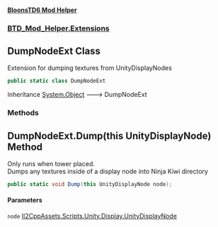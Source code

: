 #### [BloonsTD6 Mod Helper](README.md 'README')
### [BTD_Mod_Helper.Extensions](README.md#BTD_Mod_Helper.Extensions 'BTD_Mod_Helper.Extensions')

## DumpNodeExt Class

Extension for dumping textures from UnityDisplayNodes

```csharp
public static class DumpNodeExt
```

Inheritance [System.Object](https://docs.microsoft.com/en-us/dotnet/api/System.Object 'System.Object') &#129106; DumpNodeExt
### Methods

<a name='BTD_Mod_Helper.Extensions.DumpNodeExt.Dump(thisUnityDisplayNode)'></a>

## DumpNodeExt.Dump(this UnityDisplayNode) Method

Only runs when tower placed.  
Dumps any textures inside of a display node into Ninja Kiwi directory

```csharp
public static void Dump(this UnityDisplayNode node);
```
#### Parameters

<a name='BTD_Mod_Helper.Extensions.DumpNodeExt.Dump(thisUnityDisplayNode).node'></a>

`node` [Il2CppAssets.Scripts.Unity.Display.UnityDisplayNode](https://docs.microsoft.com/en-us/dotnet/api/Il2CppAssets.Scripts.Unity.Display.UnityDisplayNode 'Il2CppAssets.Scripts.Unity.Display.UnityDisplayNode')